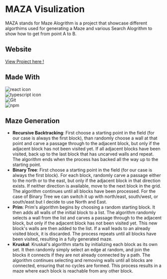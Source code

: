 # MAZA Visulization 
MAZA stands for Maze Alogrithm is a project that showcase different algorthims used for generating a Maze and various Search Alogrithm to show how to get from point A to B. 

## Website
[View Project here !](https://maza-visulization.vercel.app/)

## Made With

<div>
  <img src="https://img.shields.io/badge/react-%2320232a.svg?style=for-the-badge&logo=react&logoColor=%2361DAFB" alt="react icon">
  </br>
  <img src="https://img.shields.io/badge/typescript-%23007ACC.svg?style=for-the-badge&logo=typescript&logoColor=white" alt="typescript icon">
  </br>
  <img src="https://img.shields.io/badge/Git-F05032.svg?style=for-the-badge&logo=git&logoColor=white" alt="Git">
  <br>
  <img src="https://img.shields.io/badge/npm-CB3837.svg?style=for-the-badge&logo=npm&logoColor=white" alt="npm">
</div>

## Maze Generation 

- **Recursive Backtracking**: First choose a starting point in the field (for our case is always the first block), than randomly choose a wall at that point and carve a passage through to the adjacent block, but only if the adjacent block has not been visited yet. If all adjacent blocks have been visited, back up to the last block that has uncarved walls and repeat. The algorithm ends when the process has backed all the way up to the starting point.
- **Binary Tree**: First choose a starting point in the field (for our case is always the first block). For each block, randomly carve a passage either to the north or to the east, but only if the adjacent block in that direction exists. If neither direction is available, move to the next block in the grid. The algorithm continues until all blocks have been processed. For the case of Binary Tree we can switch it up with north/east, south/west, or south/east but I decide to use North and East.
- **Prim**: Prim's algorithm begins by choosing a random starting block. It then adds all walls of the initial block to a list. The algorithm randomly selects a wall from the list and carves a passage through to the adjacent block, but only if the adjacent block has not been visited yet. This new block's walls are then added to the list. If a wall leads to an already visited block, it is discarded. The process repeats until all blocks have been visited, resulting in a fully generated maze.
- **Kruskal**: Kruskal's algorithm starts by initializing each block as its own set. It then randomly simply select an edge at random, and join the blocks it connects if they are not already connected by a path. The algorithm continues selecting and removing walls until all blocks are connected, ensuring that no cycles are formed. This process results in a maze where each block is reachable from any other block.


